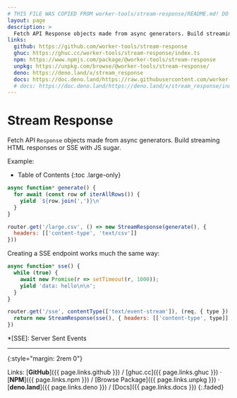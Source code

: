 ```yaml
---
# THIS FILE WAS COPIED FROM worker-tools/stream-response/README.md! DO NOT MODIFY DIRECTLY!
layout: page
description: >
  Fetch API Response objects made from async generators. Build streaming HTML responses or SSE with JS sugar.
links:
  github: https://github.com/worker-tools/stream-response
  ghuc: https://ghuc.cc/worker-tools/stream-response/index.ts
  npm: https://www.npmjs.com/package/@worker-tools/stream-response
  unpkg: https://unpkg.com/browse/@worker-tools/stream-response/
  deno: https://deno.land/x/stream_response
  docs: https://doc.deno.land/https://raw.githubusercontent.com/worker-tools/stream-response/master/index.ts
  # docs: https://doc.deno.land/https://deno.land/x/stream_response/index.ts
---
```


# Stream Response
Fetch API `Response` objects made from async generators. Build streaming HTML responses or SSE with JS sugar.

Example:

<noscript></noscript>
* Table of Contents
{:toc .large-only}

```js
async function* generate() {
  for await (const row of iterAllRows()) {
    yield `${row.join(',')}\n`
  }
}

router.get('/large.csv', () => new StreamResponse(generate(), { 
  headers: [['content-type', 'text/csv']] 
}))
```

Creating a SSE endpoint works much the same way:

```js
async function* sse() {
  while (true) {
    await new Promise(r => setTimeout(r, 1000));
    yield 'data: hello\n\n';
  }
}

router.get('/sse', contentType(['text/event-stream']), (req, { type }) => {
  return new StreamResponse(sse(), { headers: [['content-type', type]] })
})
```


*[SSE]: Server Sent Events

***
{:style="margin: 2rem 0"}

Links:
[__GitHub__]({{ page.links.github }})
/ [ghuc.cc]({{ page.links.ghuc }})
· [__NPM__]({{ page.links.npm }}) 
/ [Browse Package]({{ page.links.unpkg }})
· [__deno.land__]({{ page.links.deno }})
/ [Docs]({{ page.links.docs }})
{:.faded}
<br/>